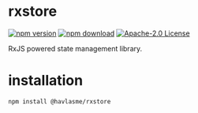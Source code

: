 # rxstore

[![npm version][npm-version-image]][npm-version-link]
[![npm download][npm-download-image]][npm-download-link]
[![Apache-2.0 License][license-image]][license-link]

RxJS powered state management library.

# installation

```
npm install @havlasme/rxstore
```

[npm-version-image]: https://img.shields.io/npm/v/@havlasme/rxstore.svg?style=flat-square
[npm-version-link]: https://npmjs.org/package/@havlasme/rxstore
[npm-download-image]: https://img.shields.io/npm/dm/@havlasme/rxstore.svg?style=flat-square
[npm-download-link]: https://npmcharts.com/compare/@havlasme/rxstore?minimal=true
[license-image]: https://img.shields.io/badge/license-Apache2.0-blue.svg?style=flat-square
[license-link]: LICENSE
